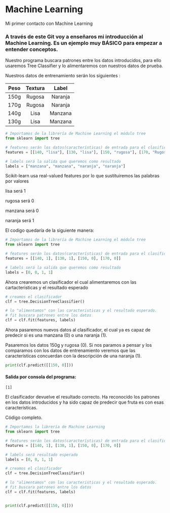 # Machine Learning
Mi primer contacto con Machine Learning

### A través de este Git voy a enseñaros mi introducción al Machine Learning. Es un ejemplo muy BÁSICO para empezar a entender conceptos.


Nuestro programa buscara patrones entre los datos introducidos, para ello usaremos Tree Classifier y lo alimentaremos con nuestros datos de prueba.

Nuestros datos de entrenamiento serán los siguientes :

| Peso  | Textura | Label |
| :----: | :----: |:-------: |
| 150g  | Rugosa  | Naranja |
| 170g  | Rugosa  | Naranja |
| 140g  | Lisa  |  Manzana |
| 130g  | Lisa  | Manzana |


````python
# Importamos de la librería de Machine Learning el módulo tree 
from sklearn import tree

# features serán los datos(características) de entrada para el clasificador
features = [[140, "lisa"], [130, "lisa"], [150, "rugosa"], [170, "Rugosa"]]

# labels será la salida que queremos como resultado
labels = ["manzana", "manzana", "naranja", "naranja"]
````



Scikit-learn usa real-valued features por lo que sustituiremos las palabras por valores

lisa será 1

rugosa será 0


manzana será 0

naranja será 1

El codigo quedaría de la siguiente manera:
````python
# Importamos de la librería de Machine Learning el módulo tree 
from sklearn import tree

# features serán los datos(características) de entrada para el clasificador
features = [[140, 1], [130, 1], [150, 0], [170, 0]]

# labels será la salida que queremos como resultado
labels = [0, 0, 1, 1]
````

Ahora crearemos un clasificador el cual alimentaremos con las cartacteristicas y el resultado esperado

````python
# creamos el clasificador
clf = tree.DecisionTreeClassifier()

# lo "alimentamos" con las caracteristicas y el resultado esperado.
# fit buscara patrones entre los datos 
clf = clf.fit(features, labels)
````

Ahora pasaremos nuevos datos al clasificador, el cual ya es capaz de predecir si es una manzana (0) o una naranja (1).

Pasaremos los datos 150g y rugosa (0). Si nos paramos a pensar y los comparamos con los datos de entrenamiento veremos que las características concuerdan con la descripción de una naranja (1).
````python
print(clf.predict([[150, 0]]))
````
#### Salida por consola del programa:
````console
[1]
````

El clasificador devuelve el resultado correcto. Ha reconocido los patrones en los datos introducidos y ha sido capaz de predecir que fruta es con esas características.


Código completo.
````python
# Importamos la librería de Machine Learning
from sklearn import tree

# features serán los datos(características) de entrada para el clasificador
features = [[140, 1], [130, 1], [150, 0], [170, 0]]

# labels será resultado esperado
labels = [0, 0, 1, 1]

# creamos el clasificador
clf = tree.DecisionTreeClassifier()

# lo "alimentamos" con las caracteristicas y el resultado esperado.
# fit buscara patrones entre los datos
clf = clf.fit(features, labels)


print(clf.predict([[150, 0]]))
````


